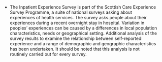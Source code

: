 
* The Inpatient Experience Survey is part of the Scottish Care Experience Survey Programme, a suite of national surveys asking about experiences of health services. The survey asks people about their experiences during a recent overnight stay in hospital. Variation in peoples’ experiences can be caused by a differences in local population characteristics, needs or geographical setting. Additional analysis of the survey results to examine the relationship between self-reported experience and a range of demographic and geographic characteristics has been undertaken. It should be noted that this analysis is not routinely carried out for every survey.
